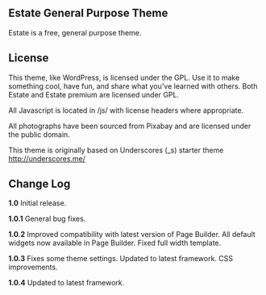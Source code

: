 Estate General Purpose Theme
---------------
Estate is a free, general purpose theme.


License
---------------
This theme, like WordPress, is licensed under the GPL. Use it to make something cool, have fun, and share what you've learned with others. Both Estate and Estate premium are licensed under GPL.

All Javascript is located in /js/ with license headers where appropriate.

All photographs have been sourced from Pixabay and are licensed under the public domain.

This theme is originally based on Underscores (_s) starter theme http://underscores.me/


Change Log
---------------

**1.0**
Initial release.

**1.0.1**
General bug fixes.

**1.0.2**
Improved compatibility with latest version of Page Builder.
All default widgets now available in Page Builder.
Fixed full width template.

**1.0.3**
Fixes some theme settings.
Updated to latest framework.
CSS improvements.

**1.0.4**
Updated to latest framework.
